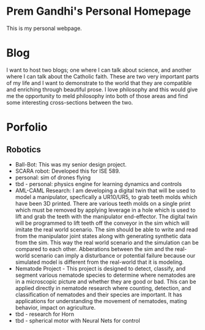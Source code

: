 # Prem Gandhi's Personal Homepage
This is my personal webpage. 
 
# Blog
I want to host two blogs; one where I can talk about science, and another where I can talk about the Catholic faith. These are two very important parts of my life and I want to demonstrate to the world that they are compatible and enriching through beautiful prose. I love philosophy and this would give me the opportunity to meld philosophy into both of those areas and find some interesting cross-sections between the two. 

# Porfolio
## Robotics
- Ball-Bot: This was my senior design project. 
- SCARA robot: Developed this for ISE 589.
- personal: sim of drones flying
- tbd - personal: physics engine for learning dynamics and controls
- AML-CAML Research: I am developing a digital twin that will be used to model a manipulator, specfically a UR10/UR5, to grab teeth molds which have been 3D printed. There are various teeth molds on a single print which must be removed by applying leverage in a hole which is used to lift and grab the teeth with the manipulator end-effector. The digital twin will be programmed to lift teeth off the conveyor in the sim which will imitate the real world scenario. The sim should be able to write and read from the manipulator joint states along with generating synthetic data from the sim. This way the real world scenario and the simulation can be compared to each other. Abberations between the sim and the real-world scenario can imply a disturbance or potential failure because our simulated model is different from the real-world that it is modeling. 
- Nematode Project - This project is designed to detect, classify, and segment various nematode species to determine where nematodes are in a microscopic picture and whether they are good or bad. This can be applied directly in nematode research where counting, detection, and classification of nematodes and their species are important. It has applications for understanding the movement of nematodes, mating behavior, impact on agriculture.
- tbd - research for Horn
- tbd - spherical motor with Neural Nets for control
